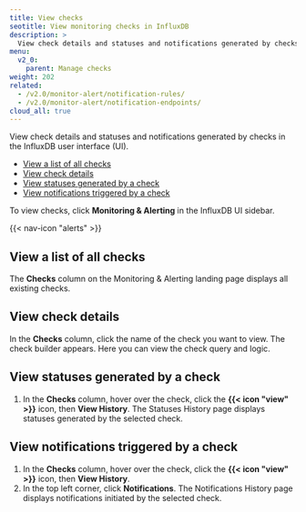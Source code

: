 ```yaml
---
title: View checks
seotitle: View monitoring checks in InfluxDB
description: >
  View check details and statuses and notifications generated by checks in the InfluxDB UI.
menu:
  v2_0:
    parent: Manage checks
weight: 202
related:
  - /v2.0/monitor-alert/notification-rules/
  - /v2.0/monitor-alert/notification-endpoints/
cloud_all: true
---
```


View check details and statuses and notifications generated by checks in the InfluxDB user interface (UI).

- [View a list of all checks](#view-a-list-of-all-checks)
- [View check details](#view-check-details)
- [View statuses generated by a check](#view-statuses-generated-by-a-check)
- [View notifications triggered by a check](#view-notifications-triggered-by-a-check)

To view checks, click **Monitoring & Alerting** in the InfluxDB UI sidebar.

{{< nav-icon "alerts" >}}

## View a list of all checks
The **Checks** column on the Monitoring & Alerting landing page displays all existing checks.

## View check details
In the **Checks** column, click the name of the check you want to view.
The check builder appears.
Here you can view the check query and logic.

## View statuses generated by a check
1.  In the **Checks** column, hover over the check, click the **{{< icon "view" >}}**
    icon, then **View History**.
    The Statuses History page displays statuses generated by the selected check.

## View notifications triggered by a check
1.  In the **Checks** column, hover over the check, click the **{{< icon "view" >}}**
    icon, then **View History**.
2.  In the top left corner, click **Notifications**.
    The Notifications History page displays notifications initiated by the selected check.
